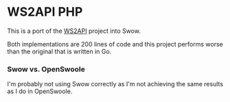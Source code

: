 # WS2API PHP

This is a port of the [WS2API](https://github.com/mevdschee/ws2api) project into
Swow.

Both implementations are 200 lines of code and this project performs worse than 
the original that is written in Go.

### Swow vs. OpenSwoole

I'm probably not using Swow correctly as I'm not achieving the same results as
I do in OpenSwoole.